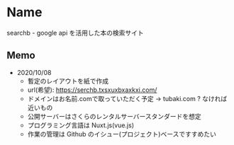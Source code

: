 # Name

searchb - google api を活用した本の検索サイト

## Memo

- 2020/10/08
  - 暫定のレイアウトを紙で作成
  - url(希望): <https://serchb.txsxuxbxaxkxi.com/>
  - ドメインはお名前.comで取っていただく予定 -> tubaki.com ? なければ近いもの
  - 公開サーバーはさくらのレンタルサーバースタンダードを想定
  - プログラミング言語は Nuxt.js(vue.js)
  - 作業の管理は Github のイシュー(プロジェクト)ベースですすめたい
